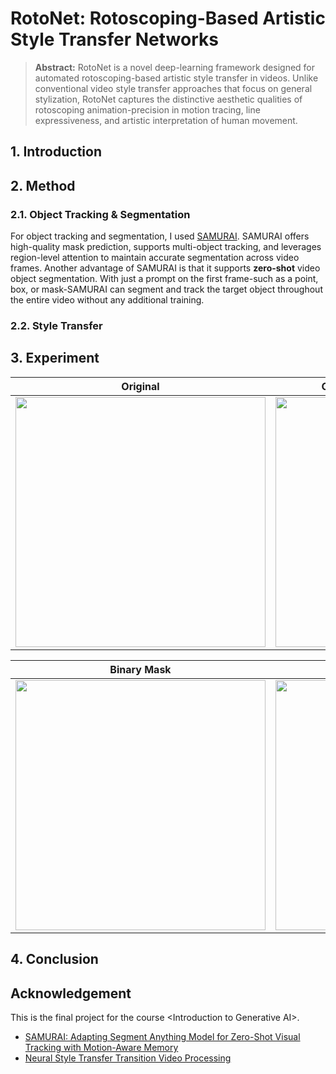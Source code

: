 # RotoNet: Rotoscoping-Based Artistic Style Transfer Networks
> **Abstract:** RotoNet is a novel deep-learning framework designed for automated rotoscoping-based artistic style transfer in videos. Unlike conventional video style transfer approaches that focus on general stylization, RotoNet captures the distinctive aesthetic qualities of rotoscoping animation-precision in motion tracing, line expressiveness, and artistic interpretation of human movement. 
## 1. Introduction


## 2. Method
### 2.1. Object Tracking & Segmentation
For object tracking and segmentation, I used [SAMURAI](https://github.com/yangchris11/samurai). SAMURAI offers high-quality mask prediction, supports multi-object tracking, and leverages region-level attention to maintain accurate segmentation across video frames. Another advantage of SAMURAI is that it supports **zero-shot** video object segmentation. With just a prompt on the first frame-such as a point, box, or mask-SAMURAI can segment and track the target object throughout the entire video without any additional training.

### 2.2. Style Transfer

## 3. Experiment
| Original            | Object Tracking & Segmentation              | 
|----------------------------|---------------------------|
|<img src="https://github.com/user-attachments/assets/22dcbc6d-9b56-4c08-a7fa-c1dae10c6e75" width="400"/>|<img src="https://github.com/user-attachments/assets/749f8815-a52a-4fb0-aefd-8b4d8a55bc4f" width="400"/>|

| Binary Mask            | Stylization             | 
|----------------------------|---------------------------|
|<img src="https://github.com/user-attachments/assets/4594b6d9-c3c0-4247-b9f8-f4c6251e6500" width="400"/>|<img src="https://github.com/user-attachments/assets/f4b39b6c-06cc-4d7d-a67c-09ceae0bed09" width="400"/>|


## 4. Conclusion

## Acknowledgement
This is the final project for the course &lt;Introduction to Generative AI>.
- [SAMURAI: Adapting Segment Anything Model for Zero-Shot Visual Tracking with Motion-Aware Memory](https://github.com/yangchris11/samurai)
- [Neural Style Transfer Transition Video Processing](https://github.com/westgarthb/style-transfer-video-processor)
